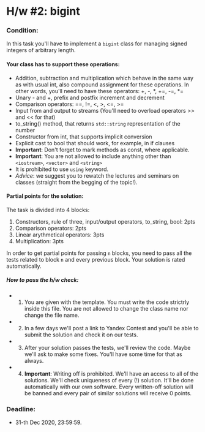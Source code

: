 # H/w #2: bigint

### Condition:
In this task you'll have to implement a `bigint` class for managing signed integers of arbitrary length.

#### Your class has to support these operations:
+ Addition, subtraction and multiplication which behave in the same way as with usual int, also compound assignment for these operations. In other words, you'll need to have these operators: +, -, *, +=, -=, *=
+ Unary - and +, prefix and postfix increment and decrement
+ Comparison operators: ==, !=, <, >, <=, >=
+ Input from and output to streams (You'll need to overload operators >> and << for that)
+ to_string() method, that returns `std::string` representation of the number
+ Constructor from int, that supports implicit conversion
+ Explicit cast to bool that should work, for example, in if clauses
+ **Important**: Don't forget to mark methods as const, where applicable.
+ **Important**: You are not allowed to include anything other than `<iostream>`, `<vector>` and `<string>`
+ It is prohibited to use `using` keyword.
+ *Advice*: we suggest you to rewatch the lectures and seminars on classes (straight from the begging of the topic!).

#### Partial points for the solution:
The task is divided into 4 blocks:

1. Constructors, rule of three, input/output operators, to_string, bool: 2pts
2. Comparison operators: 2pts
3. Linear arythmetical operators: 3pts
4. Multiplication: 3pts

In order to get partial points for passing `n` blocks, you need to pass all the tests related to block `n` and every previous block. Your solution is rated automatically.

##### How to pass the h/w check:
+ 1) You are given with the template. You must write the code strictrly inside this file. You are not allowed to change the class name nor change the file name.
+ 2) In a few days we'll post a link to Yandex Contest and you'll be able to submit the solution and check it on our tests.
+ 3) After your solution passes the tests, we'll review the code. Maybe we'll ask to make some fixes. You'll have some time for that as always.
+ 4) **Important**: Writing off is prohibited. We'll have an access to all of the solutions. We'll check uniqueness of every (!) solution. It'll be done automatically with our own software. Every written-off solution will be banned and every pair of similar solutions will receive 0 points.

### Deadline:
+ 31-th Dec 2020, 23:59:59.

